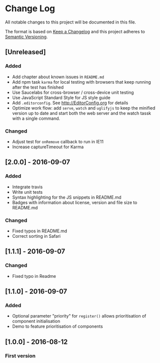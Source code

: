 # Change Log
All notable changes to this project will be documented in this file.

The format is based on [Keep a Changelog](http://keepachangelog.com/) 
and this project adheres to [Semantic Versioning](http://semver.org/).

## [Unreleased]
### Added
- Add chapter about known issues in `README.md`
- Add npm task `karma` for local testing with browsers that keep running after the test has finished
- Use Saucelabs for cross-browser / cross-device unit testing
- Use JavaScript Standard Style for JS style guide
- Add `.editorconfig`. See http://EditorConfig.org for details
- Optimize work flow: add `serve`, `watch` and `uglifyjs` to keep the minified version up to date and start both the web server and the watch tassk with a single command.

### Changed
- Adjust test for `onRemove` callback to run in IE11
- Increase captureTimeout for Karma

## [2.0.0] - 2016-09-07
### Added
- Integrate travis
- Write unit tests
- Syntax highlighting for the JS snippets in README.md
- Badges with information about license, version and file size to README.md

### Changed
- Fixed typos in README.md
- Correct sorting in Safari

## [1.1.1] - 2016-09-07
### Changed
- Fixed typo in Readme

## [1.1.0] - 2016-09-07
### Added
- Optional parameter "priority" for `register()` allows prioritisation of component initialisation
- Demo to feature prioritisation of components

## [1.0.0] - 2016-08-12
### First version
